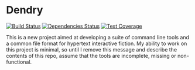 Dendry
======

[![Build Status](https://travis-ci.org/idmillington/dendry.svg?branch=master)](https://travis-ci.org/idmillington/dendry)
[![Dependencies Status](https://david-dm.org/idmillington/dendry.svg)](https://david-dm.org/)
[![Test Coverage](https://coveralls.io/repos/idmillington/dendry/badge.png?branch=master)](https://coveralls.io/r/idmillington/dendry)

This is a new project aimed at developing a suite of command line
tools and a common file format for hypertext interactive fiction. My
ability to work on this project is minimal, so until I remove this
message and describe the contents of this repo, assume that the tools
are incomplete, missing or non-functional.
